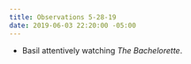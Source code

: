 ```yaml
---
title: Observations 5-28-19
date: 2019-06-03 22:20:00 -05:00
---
```


- Basil attentively watching *The Bachelorette*.
